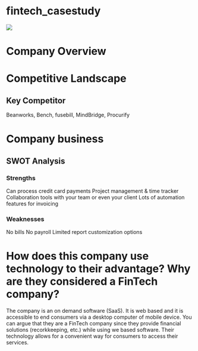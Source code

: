 # fintech_casestudy
![](https://user-images.githubusercontent.com/93271652/140618348-4dc049ed-04dc-4949-a489-ef4edac6cf65.png)
# Company Overview


# Competitive Landscape
## Key Competitor
Beanworks, Bench, fusebill, MindBridge, Procurify

# Company business
## SWOT Analysis
### Strengths
Can process credit card payments
Project management & time tracker
Collaboration tools with your team or even your client
Lots of automation features for invoicing
### Weaknesses
No bills
No payroll
Limited report customization options


# How does this company use technology to their advantage? Why are they considered a FinTech company?
The company is an on demand software (SaaS). It is web based and it is accessible to end consumers via a desktop computer of mobile device. You can argue that they are a FinTech company since they provide financial solutions (recorkkeeping, etc.) while using we based software.
Their technology allows for a convenient way for consumers to access their services.
